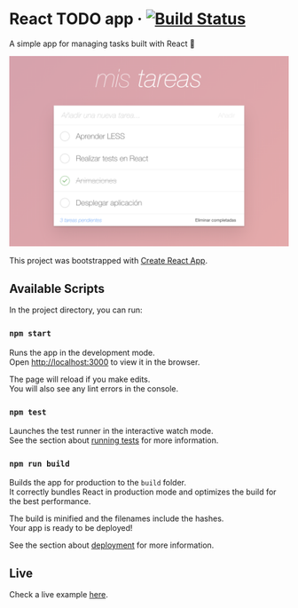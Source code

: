 # React TODO app &middot; [![Build Status](https://travis-ci.com/giustini/react-todo-app.svg?token=QPVdpbyLVSvwknVqofkt&branch=master)](https://travis-ci.com/giustini/react-todo-app)

A simple app for managing tasks built with React 📝

![](docs/img/sample-1.png)

This project was bootstrapped with [Create React App](https://github.com/facebook/create-react-app).

## Available Scripts

In the project directory, you can run:

### `npm start`

Runs the app in the development mode.\
Open [http://localhost:3000](http://localhost:3000) to view it in the browser.

The page will reload if you make edits.\
You will also see any lint errors in the console.

### `npm test`

Launches the test runner in the interactive watch mode.\
See the section about [running tests](https://facebook.github.io/create-react-app/docs/running-tests) for more information.

### `npm run build`

Builds the app for production to the `build` folder.\
It correctly bundles React in production mode and optimizes the build for the best performance.

The build is minified and the filenames include the hashes.\
Your app is ready to be deployed!

See the section about [deployment](https://facebook.github.io/create-react-app/docs/deployment) for more information.

## Live

Check a live example [here](https://mis-todos.netlify.app/).
